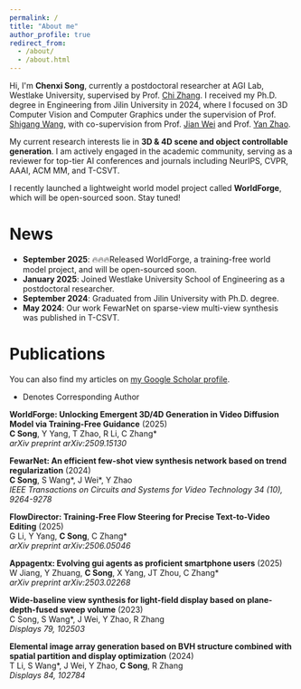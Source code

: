 ```yaml
---
permalink: /
title: "About me"
author_profile: true
redirect_from: 
  - /about/
  - /about.html
---
```


Hi, I'm **Chenxi Song**, currently a postdoctoral researcher at AGI Lab, Westlake University, supervised by Prof. [Chi Zhang](https://icoz69.github.io/). I received my Ph.D. degree in Engineering from Jilin University in 2024, where I focused on 3D Computer Vision and Computer Graphics under the supervision of Prof. [Shigang Wang](https://dce.jlu.edu.cn/info/1066/7660.htm), with co-supervision from Prof. [Jian Wei](https://wei-jian.github.io/about/) and Prof. [Yan Zhao](https://dce.jlu.edu.cn/info/1181/5220.htm).

My current research interests lie in **3D & 4D scene and object controllable generation**. I am actively engaged in the academic community, serving as a reviewer for top-tier AI conferences and journals including NeurIPS, CVPR, AAAI, ACM MM, and T-CSVT.

I recently launched a lightweight world model project called **WorldForge**, which will be open-sourced soon. Stay tuned!

# News
- **September 2025**: 🔥🔥🔥Released WorldForge, a training-free world model project, and will be open-sourced soon.
- **January 2025**: Joined Westlake University School of Engineering as a postdoctoral researcher.
- **September 2024**: Graduated from Jilin University with Ph.D. degree.
- **May 2024**: Our work FewarNet on sparse-view multi-view synthesis was published in T-CSVT.

# Publications
You can also find my articles on [my Google Scholar profile](https://scholar.google.com/citations?hl=zh-CN&user=rytyb7QAAAAJ).
* Denotes Corresponding Author


**WorldForge: Unlocking Emergent 3D/4D Generation in Video Diffusion Model via Training-Free Guidance** (2025)  
**C Song**, Y Yang, T Zhao, R Li, C Zhang*  
*arXiv preprint arXiv:2509.15130*

**FewarNet: An efficient few-shot view synthesis network based on trend regularization** (2024)  
**C Song**, S Wang*, J Wei*, Y Zhao  
*IEEE Transactions on Circuits and Systems for Video Technology 34 (10), 9264-9278*

**FlowDirector: Training-Free Flow Steering for Precise Text-to-Video Editing** (2025)  
G Li, Y Yang, **C Song**, C Zhang*  
*arXiv preprint arXiv:2506.05046*

**Appagentx: Evolving gui agents as proficient smartphone users** (2025)  
W Jiang, Y Zhuang, **C Song**, X Yang, JT Zhou, C Zhang*  
*arXiv preprint arXiv:2503.02268*

**Wide-baseline view synthesis for light-field display based on plane-depth-fused sweep volume** (2023)  
C Song, S Wang*, J Wei, Y Zhao, R Zhang  
*Displays 79, 102503*

**Elemental image array generation based on BVH structure combined with spatial partition and display optimization** (2024)  
T Li, S Wang*, J Wei, Y Zhao, **C Song**, R Zhang  
*Displays 84, 102784*




